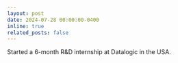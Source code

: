 ```yaml
---
layout: post
date: 2024-07-28 00:00:00-0400
inline: true
related_posts: false
---
```


Started a 6-month R&D internship at Datalogic in the USA.